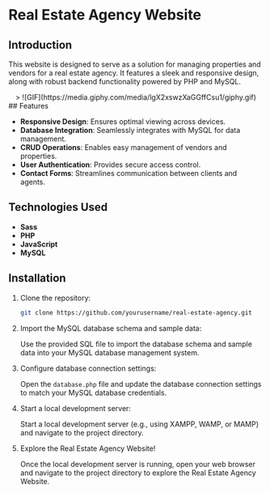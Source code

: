 # Real Estate Agency Website

## Introduction

This website  is designed to serve as a solution for managing properties and vendors for a real estate agency. It features a sleek and responsive design, along with robust backend functionality powered by PHP and MySQL.
<div align="center" width="480" height="274">>
   ![GIF](https://media.giphy.com/media/lgX2xswzXaGGffCsu1/giphy.gif)
</div>
## Features

- **Responsive Design**: Ensures optimal viewing across devices.
- **Database Integration**: Seamlessly integrates with MySQL for data management.
- **CRUD Operations**: Enables easy management of vendors and properties.
- **User Authentication**: Provides secure access control.
- **Contact Forms**: Streamlines communication between clients and agents.

## Technologies Used

- **Sass**
- **PHP**
- **JavaScript**
- **MySQL**

## Installation
1. Clone the repository:

   ```bash
   git clone https://github.com/yourusername/real-estate-agency.git
   ```

2. Import the MySQL database schema and sample data:

   Use the provided SQL file to import the database schema and sample data into your MySQL database management system.

3. Configure database connection settings:

   Open the `database.php` file and update the database connection settings to match your MySQL database credentials.

4. Start a local development server:

   Start a local development server (e.g., using XAMPP, WAMP, or MAMP) and navigate to the project directory.

5. Explore the Real Estate Agency Website!

   Once the local development server is running, open your web browser and navigate to the project directory to explore the Real Estate Agency Website.


